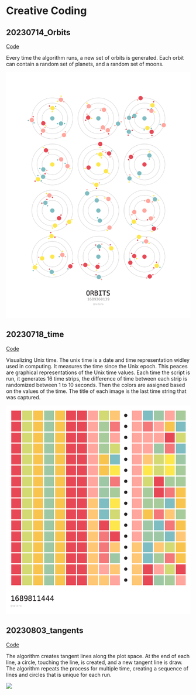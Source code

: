 # Creative Coding

## 20230714_Orbits

[Code](20230714_orbits/orbits.py)

Every time the algorithm runs, a new set of orbits is generated. Each orbit can contain a random set of planets, and a random set of moons.

![](20230714_orbits/orbits_1689360139.png)

## 20230718_time

[Code](20230718_time/time.py)

Visualizing Unix time. The unix time is a date and time representation widley used in computing. It measures the time since the Unix epoch. This peaces are graphical representations of the Unix time values. Each time the script is run, it generates 16 time strips, the difference of time between each strip is randomized between 1 to 10 seconds. Then the colors are assigned based on the values of the time. The title of each image is the last time string that was captured.


![](20230718_time/time_1689811444.png)

## 20230803_tangents

[Code](20230803_tangents/tangents.py)

The algorithm creates tangent lines along the plot space. At the end of each line, a circle, touching the line, is created, and a new tangent line is draw. The algorithm repeats the process for multiple time, creating a sequence of lines and circles that is unique for each run. 

![](20230803_tangents/tangents.png)

